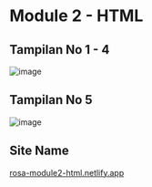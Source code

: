 # Module 2 - HTML
## Tampilan No 1 - 4
![image](https://user-images.githubusercontent.com/68428942/133281708-71ccbaf1-3854-4af7-b8ec-2c8a7897d687.png)

## Tampilan No 5
![image](https://user-images.githubusercontent.com/68428942/133281915-770f232c-058d-407c-8ff8-5b400f329f21.png)

## Site Name
[rosa-module2-html.netlify.app](https://rosa-module2-html.netlify.app)
